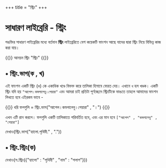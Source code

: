 +++
title = "স্ট্রিং"
+++

# সাধারণ লাইব্রেরি - স্ট্রিং

পঙক্তির সাধারণ লাইব্রেরির মধ্যে বর্তমান **স্ট্রিং** লাইব্রেরিতে বেশ কয়েকটি ফাংশন আছে যাদের দ্বারা স্ট্রিং নিয়ে বিভিন্ন কাজ করা যায়।

{{<highlight python>}}
আনয়ন স্ট্রিং "স্ট্রিং"
{{</highlight>}}


## • স্ট্রিং.ভাগ(ক  , খ)
এই ফাংশন একটি স্ট্রিং (`ক`) কে একাধিক খণ্ডে বিভক্ত করে তালিকা হিসাবে ফেরত দেয়। এখানে `খ` হল খণ্ডক। একটি স্ট্রিং যদি হয় `"আপেল।কমলালেবু।পেয়ারা"` এবং আমরা চাই প্রতিটা পূর্ণচ্ছেদে স্ট্রিংটিকে ভাঙতে তাহলে আমাদের ফাংশন লিখতে হবে এইরকম ভাবে -

{{<highlight python>}}
ধরি ফলগুলি = স্ট্রিং.ভাগ("আপেল।কমলালেবু।পেয়ারা" , "।")
{{</highlight>}}

এখন এটি রান করলে। ফলগুলি একটি তালিকাতে পরিবর্তিত হবে, এবং এর মান হবে `["আপেল" , "কমলালেবু" , "পেয়ারা"]`

দেখাও(স্ট্রিং.ভাগ("হ্যালো.পৃথিবী." , "."))

## • স্ট্রিং.স্ট্রিং(ক)

দেখাও(স.স্ট্রিং({"হ্যালো" : "পৃথিবী" , "নাম" : "পলাশ"}))
